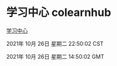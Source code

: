 # 学习中心 colearnhub
[学习中心](http://59.174.24.190:56308/colearnhub/)

2021年 10月 26日 星期二 22:50:02 CST

2021年 10月 26日 星期二 14:50:02 GMT
